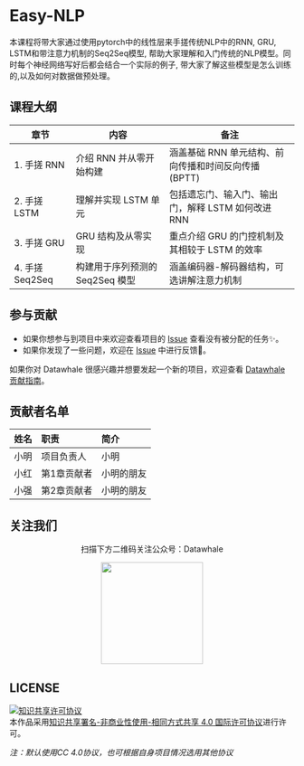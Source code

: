 # Easy-NLP

本课程将带大家通过使用pytorch中的线性层来手搓传统NLP中的RNN, GRU, LSTM和带注意力机制的Seq2Seq模型, 帮助大家理解和入门传统的NLP模型。同时每个神经网络写好后都会结合一个实际的例子, 带大家了解这些模型是怎么训练的,以及如何对数据做预处理。



## 课程大纲

| 章节            | 内容                            | 备注                                                 |
| --------------- | ------------------------------- | ---------------------------------------------------- |
| 1. 手搓 RNN     | 介绍 RNN 并从零开始构建         | 涵盖基础 RNN 单元结构、前向传播和时间反向传播 (BPTT) |
| 2. 手搓 LSTM    | 理解并实现 LSTM 单元            | 包括遗忘门、输入门、输出门，解释 LSTM 如何改进 RNN   |
| 3. 手搓 GRU     | GRU 结构及从零实现              | 重点介绍 GRU 的门控机制及其相较于 LSTM 的效率        |
| 4. 手搓 Seq2Seq | 构建用于序列预测的 Seq2Seq 模型 | 涵盖编码器-解码器结构，可选讲解注意力机制            |





## 参与贡献

- 如果你想参与到项目中来欢迎查看项目的 [Issue](https://github.com/datawhalechina/unlock-hf/issues) 查看没有被分配的任务✨。
- 如果你发现了一些问题，欢迎在 [Issue](https://github.com/datawhalechina/unlock-hf/issues) 中进行反馈🐛。

如果你对 Datawhale 很感兴趣并想要发起一个新的项目，欢迎查看 [Datawhale 贡献指南](https://github.com/datawhalechina/DOPMC#为-datawhale-做出贡献)。



## 贡献者名单

| 姓名 | 职责        | 简介       |
| :--- | :---------- | :--------- |
| 小明 | 项目负责人  | 小明       |
| 小红 | 第1章贡献者 | 小明的朋友 |
| 小强 | 第2章贡献者 | 小明的朋友 |



## 关注我们

<div align=center>
<p>扫描下方二维码关注公众号：Datawhale</p>
<img src="https://raw.githubusercontent.com/datawhalechina/pumpkin-book/master/res/qrcode.jpeg" width = "180" height = "180">
</div>


## LICENSE

<a rel="license" href="http://creativecommons.org/licenses/by-nc-sa/4.0/"><img alt="知识共享许可协议" style="border-width:0" src="https://img.shields.io/badge/license-CC%20BY--NC--SA%204.0-lightgrey" /></a><br />本作品采用<a rel="license" href="http://creativecommons.org/licenses/by-nc-sa/4.0/">知识共享署名-非商业性使用-相同方式共享 4.0 国际许可协议</a>进行许可。

*注：默认使用CC 4.0协议，也可根据自身项目情况选用其他协议*

